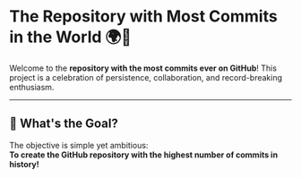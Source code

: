 # The Repository with Most Commits in the World 🌍🚀

Welcome to the **repository with the most commits ever on GitHub**! This project is a celebration of persistence, collaboration, and record-breaking enthusiasm. 

---

## 🎯 What's the Goal?

The objective is simple yet ambitious:  
**To create the GitHub repository with the highest number of commits in history!**




